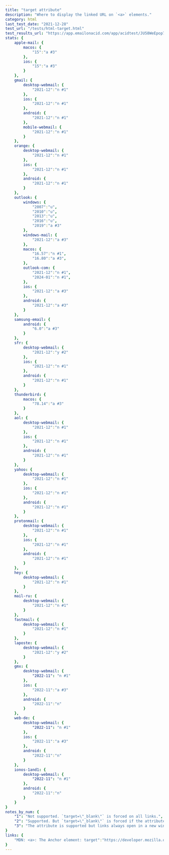 ```yaml
---
title: "target attribute"
description: "Where to display the linked URL on `<a>` elements."
category: html
last_test_date: "2021-12-28"
test_url: "/tests/html-target.html"
test_results_url: "https://app.emailonacid.com/app/acidtest/JU58WeEpop755UWcHt3uqkXW8btkk44WIkzhtL1UU3p46/list"
stats: {
    apple-mail: {
        macos: {
            "15":"a #3"
        },
        ios: {
            "15":"a #3"
        }
    },
    gmail: {
        desktop-webmail: {
            "2021-12":"n #1"
        },
        ios: {
            "2021-12":"n #1"
        },
        android: {
            "2021-12":"n #1"
        },
        mobile-webmail: {
            "2021-12":"n #1"
        }
    },
    orange: {
        desktop-webmail: {
            "2021-12":"n #1"
        },
        ios: {
            "2021-12":"n #1"
        },
        android: {
            "2021-12":"n #1"
        }
    },
    outlook: {
        windows: {
            "2007":"u",
            "2010":"u",
            "2013":"u",
            "2016":"u",
            "2019":"a #3"
        },
        windows-mail: {
            "2021-12":"a #3"
        },
        macos: {
            "16.57":"n #1",
            "16.80":"a #3",
        },
        outlook-com: {
            "2021-12":"n #1",
            "2024-01":"n #1",
        },
        ios: {
            "2021-12":"a #3"
        },
        android: {
            "2021-12":"a #3"
        }
    },
    samsung-email: {
        android: {
            "6.0":"a #3"
        }
    },
    sfr: {
        desktop-webmail: {
            "2021-12":"y #2"
        },
        ios: {
            "2021-12":"n #1"
        },
        android: {
            "2021-12":"n #1"
        }
    },
    thunderbird: {
        macos: {
            "78.14":"a #3"
        }
    },
    aol: {
        desktop-webmail: {
            "2021-12":"n #1"
        },
        ios: {
            "2021-12":"n #1"
        },
        android: {
            "2021-12":"n #1"
        }
    },
    yahoo: {
        desktop-webmail: {
            "2021-12":"n #1"
        },
        ios: {
            "2021-12":"n #1"
        },
        android: {
            "2021-12":"n #1"
        }
    },
    protonmail: {
        desktop-webmail: {
            "2021-12":"n #1"
        },
        ios: {
            "2021-12":"n #1"
        },
        android: {
            "2021-12":"n #1"
        }
    },
    hey: {
        desktop-webmail: {
            "2021-12":"n #1"
        }
    },
    mail-ru: {
        desktop-webmail: {
            "2021-12":"n #1"
        }
    },
    fastmail: {
        desktop-webmail: {
            "2021-12":"n #1"
        }
    },
    laposte: {
        desktop-webmail: {
            "2021-12":"y #2"
        }
    },
	gmx: {
		desktop-webmail: {
			"2022-11": "n #1"
		},
		ios: {
			"2022-11":"a #3"
		},
		android: {
			"2022-11":"n"
		}
	},
	web-de: {
		desktop-webmail: {
			"2022-11": "n #1"
		},
		ios: {
			"2022-11":"a #3"
		},
		android: {
			"2022-11":"n"
		}
	},
	ionos-1and1: {
		desktop-webmail: {
			"2022-11": "n #1"
		},
		android: {
			"2022-11":"n"
		}
	}
}
notes_by_num: {
    "1": "Not supported. `target=\"_blank\"` is forced on all links.",
    "2": "Supported. But `target=\"_blank\"` is forced if the attribute is missing.",
    "3": "The attribute is supported but links always open in a new window anyway."
}
links: {
    "MDN: <a>: The Anchor element: target":"https://developer.mozilla.org/en-US/docs/Web/HTML/Element/a#attr-target"
}
---
```

